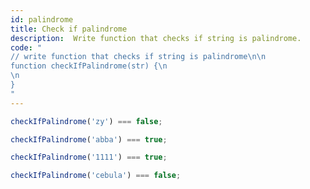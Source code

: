 ```yaml
---
id: palindrome
title: Check if palindrome
description:  Write function that checks if string is palindrome.
code: "
// write function that checks if string is palindrome\n\n
function checkIfPalindrome(str) {\n
\n
}
"
---
```

```js
checkIfPalindrome('zy') === false;
```

```js
checkIfPalindrome('abba') === true;
```

```js
checkIfPalindrome('1111') === true;
```

```js
checkIfPalindrome('cebula') === false;
```